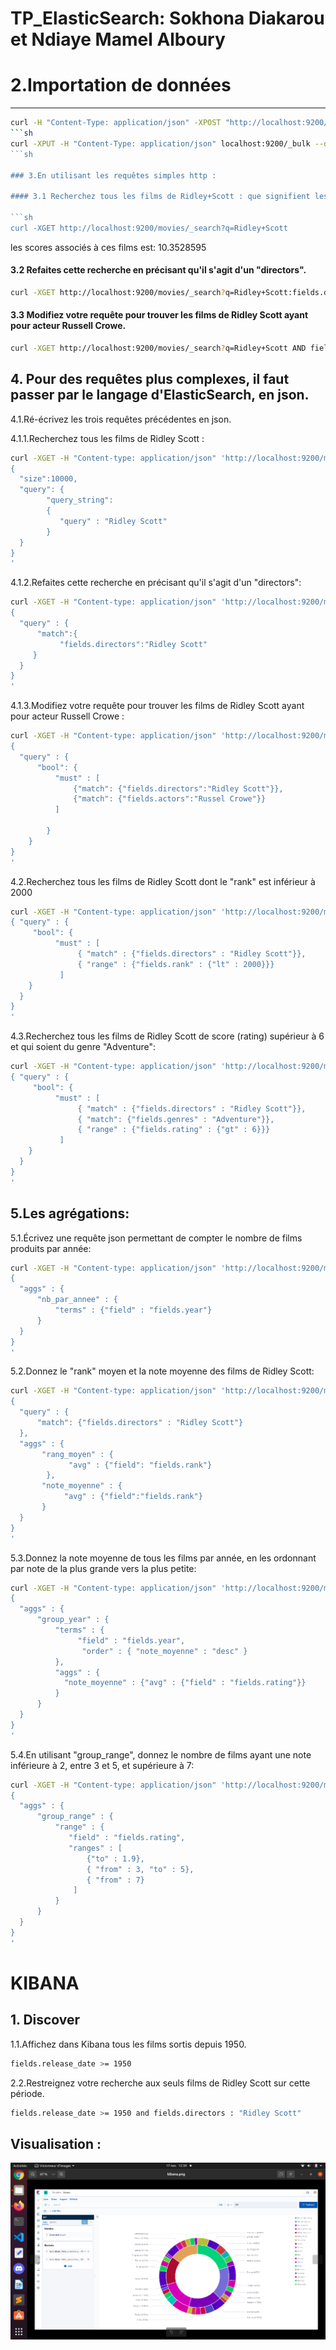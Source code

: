 # TP_ElasticSearch: Sokhona Diakarou et Ndiaye Mamel Alboury 
# 2.Importation de données

----
```sh
curl -H "Content-Type: application/json" -XPOST "http://localhost:9200/mapping/test" -d @mapping.json
```sh
curl -XPUT -H "Content-Type: application/json" localhost:9200/_bulk --data-binary @movies.json'
```sh

### 3.En utilisant les requêtes simples http : 

#### 3.1 Recherchez tous les films de Ridley+Scott : que signifient les scores associés à ces films ?

```sh
curl -XGET http://localhost:9200/movies/_search?q=Ridley+Scott
```

les scores associés à ces films est: 10.3528595

#### 3.2 Refaites cette recherche en précisant qu'il s'agit d'un "directors".
```sh
curl -XGET http://localhost:9200/movies/_search?q=Ridley+Scott:fields.directors
```

#### 3.3 Modifiez votre requête pour trouver les films de Ridley Scott ayant pour acteur Russell Crowe.

```sh 
curl -XGET http://localhost:9200/movies/_search?q=Ridley+Scott AND fields.actors:Russell+Crowe
```


## 4. Pour des requêtes plus complexes, il faut passer par le langage d'ElasticSearch, en json. 

4.1.Ré-écrivez les trois requêtes précédentes en json.
 
4.1.1.Recherchez tous les films de Ridley Scott :
```sh
curl -XGET -H "Content-type: application/json" 'http://localhost:9200/movies/_search?pretty' -d '
{ 
  "size":10000,
  "query": {
        "query_string":
        {
           "query" : "Ridley Scott"
        }
  }
}
'
```
4.1.2.Refaites cette recherche en précisant qu'il s'agit d'un "directors":
```sh
curl -XGET -H "Content-type: application/json" 'http://localhost:9200/movies/_search?pretty' -d '
{ 
  "query" : {
      "match":{
           "fields.directors":"Ridley Scott"
     }
  }
}
'
```
4.1.3.Modifiez votre requête pour trouver les films de Ridley Scott ayant pour acteur Russell Crowe :
```sh
curl -XGET -H "Content-type: application/json" 'http://localhost:9200/movies/_search?pretty' -d '
{ 
  "query" : {
      "bool": {
          "must" : [
              {"match": {"fields.directors":"Ridley Scott"}},
              {"match": {"fields.actors":"Russel Crowe"}}
          ]

        }
    }
}
'
```
4.2.Recherchez tous les films de Ridley Scott dont le "rank" est inférieur à 2000
```sh
curl -XGET -H "Content-type: application/json" 'http://localhost:9200/movies/_search?pretty' -d '
{ "query" : {
     "bool": {
          "must" : [
               { "match" : {"fields.directors" : "Ridley Scott"}},
               { "range" : {"fields.rank" : {"lt" : 2000}}}
           ]
    }
  }
}
'
```
4.3.Recherchez tous les films de Ridley Scott de score (rating) supérieur à 6 et qui soient du genre "Adventure":
```sh
curl -XGET -H "Content-type: application/json" 'http://localhost:9200/movies/_search?pretty' -d '
{ "query" : {
     "bool": {
          "must" : [
               { "match" : {"fields.directors" : "Ridley Scott"}}, 
               { "match": {"fields.genres" : "Adventure"}},
               { "range" : {"fields.rating" : {"gt" : 6}}}
           ]
    }
  }
}
'
```
## 5.Les agrégations:

5.1.Écrivez une requête json permettant de compter le nombre de films produits par année:
```sh
curl -XGET -H "Content-type: application/json" 'http://localhost:9200/movies/_search?pretty' -d '
{ 
  "aggs" : {
      "nb_par_annee" : {
          "terms" : {"field" : "fields.year"}
      }
  }
}
'
```
5.2.Donnez le "rank" moyen et la note moyenne des films de Ridley Scott:
```sh
curl -XGET -H "Content-type: application/json" 'http://localhost:9200/movies/_search?pretty' -d '
{ 
  "query" : {
      "match": {"fields.directors" : "Ridley Scott"}
  },
  "aggs" : {
       "rang_moyen" : {
             "avg" : {"field": "fields.rank"}
        },
       "note_moyenne" : {
            "avg" : {"field":"fields.rank"}
       }
  }
}
'
```

5.3.Donnez la note moyenne de tous les films par année, en les ordonnant par note de la plus grande vers la plus petite:
```sh
curl -XGET -H "Content-type: application/json" 'http://localhost:9200/movies/_search?pretty' -d '
{ 
  "aggs" : {
      "group_year" : {
          "terms" : {
               "field" : "fields.year",
                "order" : { "note_moyenne" : "desc" }
          },
          "aggs" : {
            "note_moyenne" : {"avg" : {"field" : "fields.rating"}}
          }
      }
  }
}
'
```

5.4.En utilisant "group_range", donnez le nombre de films ayant une note inférieure à 2, entre 3 et 5, et supérieure à 7:
```sh
curl -XGET -H "Content-type: application/json" 'http://localhost:9200/movies/_search?pretty' -d '
{ 
  "aggs" : {
      "group_range" : {
          "range" : {
             "field" : "fields.rating",
             "ranges" : [
                 {"to" : 1.9},
                 { "from" : 3, "to" : 5},
                 { "from" : 7}
              ]
          }
      }
  }
}
'
```
# KIBANA 

## 1. Discover

1.1.Affichez dans Kibana tous les films sortis depuis 1950.
```sh
fields.release_date >= 1950
```

2.2.Restreignez votre recherche aux seuls films de Ridley Scott sur cette période.
```sh
fields.release_date >= 1950 and fields.directors : "Ridley Scott"
```

## Visualisation :

![Générer un "camembert" (régionalisation des exercices)](gi.png)


